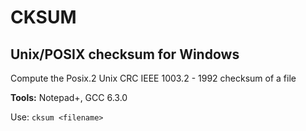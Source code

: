 # CKSUM

## Unix/POSIX checksum for Windows

Compute the Posix.2 Unix CRC IEEE 1003.2 - 1992 checksum of a file

**Tools:** Notepad+, GCC 6.3.0

Use:
`cksum <filename>`
